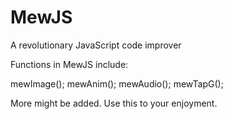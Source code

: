 # MewJS
A revolutionary JavaScript code improver

Functions in MewJS include:

mewImage();
mewAnim();
mewAudio();
mewTapG();

More might be added. Use this to your enjoyment.
